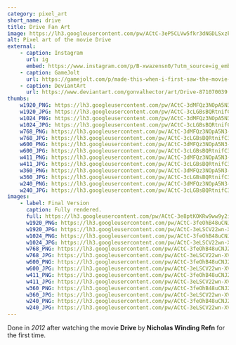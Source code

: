 ```yaml
---
category: pixel_art
short_name: drive
title: Drive Fan Art
image: https://lh3.googleusercontent.com/pw/ACtC-3eP5CLVw5fkr3dNGDLSxzkWW4an-Lc5b7dGjKpTFODB20lSF1w_20548TPRll1E5gJRvPOpsLIDUWVGoBwv1ZUs2ISfntT9Ljo_18NqdAgSeflkS96PeI3pD1C2luQI_H6O0Hk-9wT6_DPsYAUR1dHu=w1200-h630-no?authuser=0
alt: Pixel art of the movie Drive
external:
    - caption: Instagram
      url: ig
      embed: https://www.instagram.com/p/B-xwazensn0/?utm_source=ig_embed&amp;utm_campaign=loading
    - caption: GameJolt
      url: https://gamejolt.com/p/made-this-when-i-first-saw-the-movie-back-in-2012-pixelart-fanart-ieidhpqx
    - caption: DeviantArt
      url: https://www.deviantart.com/gonvalhector/art/Drive-871070039
thumbs:
    w1920_PNG: https://lh3.googleusercontent.com/pw/ACtC-3dMFQz3NOpA5N3-Qh9m9MMamLAPio6-Jlf5TjT2Zg7Jz6Sc99QnaqTYYUR0wRUqorudqdBqQngrdsYLT-QJ-2H-xN6HA_2e_kXUZIf1FgM7FHy42T4bN8UIQUjhGQocfk3a2g1B6RdSdQRuMrya7Sxv=w355
    w1920_JPG: https://lh3.googleusercontent.com/pw/ACtC-3cLGBsBQRtnifC3NjFGoUMiTdwIXDfGHXOdVH4-R8FIxd4McGcdhAkcnzkjsoyH9zktj0Yf4NmO6sFJY4hMAJ72sTu5j8TeNrlNckcq6bYaT24g0Chzn0-c44yVyiTxh-YqU3VguubcqBvVAelPIel_=w355
    w1024_PNG: https://lh3.googleusercontent.com/pw/ACtC-3dMFQz3NOpA5N3-Qh9m9MMamLAPio6-Jlf5TjT2Zg7Jz6Sc99QnaqTYYUR0wRUqorudqdBqQngrdsYLT-QJ-2H-xN6HA_2e_kXUZIf1FgM7FHy42T4bN8UIQUjhGQocfk3a2g1B6RdSdQRuMrya7Sxv=w284
    w1024_JPG: https://lh3.googleusercontent.com/pw/ACtC-3cLGBsBQRtnifC3NjFGoUMiTdwIXDfGHXOdVH4-R8FIxd4McGcdhAkcnzkjsoyH9zktj0Yf4NmO6sFJY4hMAJ72sTu5j8TeNrlNckcq6bYaT24g0Chzn0-c44yVyiTxh-YqU3VguubcqBvVAelPIel_=w284
    w768_PNG: https://lh3.googleusercontent.com/pw/ACtC-3dMFQz3NOpA5N3-Qh9m9MMamLAPio6-Jlf5TjT2Zg7Jz6Sc99QnaqTYYUR0wRUqorudqdBqQngrdsYLT-QJ-2H-xN6HA_2e_kXUZIf1FgM7FHy42T4bN8UIQUjhGQocfk3a2g1B6RdSdQRuMrya7Sxv=w213
    w768_JPG: https://lh3.googleusercontent.com/pw/ACtC-3cLGBsBQRtnifC3NjFGoUMiTdwIXDfGHXOdVH4-R8FIxd4McGcdhAkcnzkjsoyH9zktj0Yf4NmO6sFJY4hMAJ72sTu5j8TeNrlNckcq6bYaT24g0Chzn0-c44yVyiTxh-YqU3VguubcqBvVAelPIel_=w213
    w600_PNG: https://lh3.googleusercontent.com/pw/ACtC-3dMFQz3NOpA5N3-Qh9m9MMamLAPio6-Jlf5TjT2Zg7Jz6Sc99QnaqTYYUR0wRUqorudqdBqQngrdsYLT-QJ-2H-xN6HA_2e_kXUZIf1FgM7FHy42T4bN8UIQUjhGQocfk3a2g1B6RdSdQRuMrya7Sxv=w166
    w600_JPG: https://lh3.googleusercontent.com/pw/ACtC-3cLGBsBQRtnifC3NjFGoUMiTdwIXDfGHXOdVH4-R8FIxd4McGcdhAkcnzkjsoyH9zktj0Yf4NmO6sFJY4hMAJ72sTu5j8TeNrlNckcq6bYaT24g0Chzn0-c44yVyiTxh-YqU3VguubcqBvVAelPIel_=w166
    w411_PNG: https://lh3.googleusercontent.com/pw/ACtC-3dMFQz3NOpA5N3-Qh9m9MMamLAPio6-Jlf5TjT2Zg7Jz6Sc99QnaqTYYUR0wRUqorudqdBqQngrdsYLT-QJ-2H-xN6HA_2e_kXUZIf1FgM7FHy42T4bN8UIQUjhGQocfk3a2g1B6RdSdQRuMrya7Sxv=w114
    w411_JPG: https://lh3.googleusercontent.com/pw/ACtC-3cLGBsBQRtnifC3NjFGoUMiTdwIXDfGHXOdVH4-R8FIxd4McGcdhAkcnzkjsoyH9zktj0Yf4NmO6sFJY4hMAJ72sTu5j8TeNrlNckcq6bYaT24g0Chzn0-c44yVyiTxh-YqU3VguubcqBvVAelPIel_=w114
    w360_PNG: https://lh3.googleusercontent.com/pw/ACtC-3dMFQz3NOpA5N3-Qh9m9MMamLAPio6-Jlf5TjT2Zg7Jz6Sc99QnaqTYYUR0wRUqorudqdBqQngrdsYLT-QJ-2H-xN6HA_2e_kXUZIf1FgM7FHy42T4bN8UIQUjhGQocfk3a2g1B6RdSdQRuMrya7Sxv=w100
    w360_JPG: https://lh3.googleusercontent.com/pw/ACtC-3cLGBsBQRtnifC3NjFGoUMiTdwIXDfGHXOdVH4-R8FIxd4McGcdhAkcnzkjsoyH9zktj0Yf4NmO6sFJY4hMAJ72sTu5j8TeNrlNckcq6bYaT24g0Chzn0-c44yVyiTxh-YqU3VguubcqBvVAelPIel_=w100
    w240_PNG: https://lh3.googleusercontent.com/pw/ACtC-3dMFQz3NOpA5N3-Qh9m9MMamLAPio6-Jlf5TjT2Zg7Jz6Sc99QnaqTYYUR0wRUqorudqdBqQngrdsYLT-QJ-2H-xN6HA_2e_kXUZIf1FgM7FHy42T4bN8UIQUjhGQocfk3a2g1B6RdSdQRuMrya7Sxv=w66
    w240_JPG: https://lh3.googleusercontent.com/pw/ACtC-3cLGBsBQRtnifC3NjFGoUMiTdwIXDfGHXOdVH4-R8FIxd4McGcdhAkcnzkjsoyH9zktj0Yf4NmO6sFJY4hMAJ72sTu5j8TeNrlNckcq6bYaT24g0Chzn0-c44yVyiTxh-YqU3VguubcqBvVAelPIel_=w66
images:
    - label: Final Version
      caption: Fully rendered.
      full: https://lh3.googleusercontent.com/pw/ACtC-3e8ptKOKRw9ww9y2iwF4VPVsFhfhssejq0ZfTtuO7UwLOIP02rojcIJJF3pnRmGO3Jp1Eoqg2O5tBAZdZpbVVy3_MQfKzNtxlQpjZFjnkTX4Nr98LyonHvmrB8LeYDM4HN37AJzgv9G5BHrQ--mPZxr=w1080
      w1920_PNG: https://lh3.googleusercontent.com/pw/ACtC-3feOhB48uCNJ2XV6iR5X5wtixVzPI05Vc7LVhcyyOSRVwEOuLGG5DzwTTEUgRJo0LxleOo78JUddZrVG5ZO-hUuNybegt6L_Ys88s8IKUKCBY516CwQ63nUAaEBtPw7800SWL6YU-fcLpoLkxxCalvr=w850
      w1920_JPG: https://lh3.googleusercontent.com/pw/ACtC-3eLSCV22wn-XVCycoivKs68R0nXWXYiKaEnjTxrGtidgMTjR-r-SLk9U95ccLVnhSL_YX7QPltx0r-dpVlJgN17DlJ_5CExzKhm862kkSEwIHvx9rW_BSbB7V0xh6-A9ieHaaw0cuGZBeeO5pDoTIie=w850
      w1024_PNG: https://lh3.googleusercontent.com/pw/ACtC-3feOhB48uCNJ2XV6iR5X5wtixVzPI05Vc7LVhcyyOSRVwEOuLGG5DzwTTEUgRJo0LxleOo78JUddZrVG5ZO-hUuNybegt6L_Ys88s8IKUKCBY516CwQ63nUAaEBtPw7800SWL6YU-fcLpoLkxxCalvr=w711
      w1024_JPG: https://lh3.googleusercontent.com/pw/ACtC-3eLSCV22wn-XVCycoivKs68R0nXWXYiKaEnjTxrGtidgMTjR-r-SLk9U95ccLVnhSL_YX7QPltx0r-dpVlJgN17DlJ_5CExzKhm862kkSEwIHvx9rW_BSbB7V0xh6-A9ieHaaw0cuGZBeeO5pDoTIie=w711
      w768_PNG: https://lh3.googleusercontent.com/pw/ACtC-3feOhB48uCNJ2XV6iR5X5wtixVzPI05Vc7LVhcyyOSRVwEOuLGG5DzwTTEUgRJo0LxleOo78JUddZrVG5ZO-hUuNybegt6L_Ys88s8IKUKCBY516CwQ63nUAaEBtPw7800SWL6YU-fcLpoLkxxCalvr=w533
      w768_JPG: https://lh3.googleusercontent.com/pw/ACtC-3eLSCV22wn-XVCycoivKs68R0nXWXYiKaEnjTxrGtidgMTjR-r-SLk9U95ccLVnhSL_YX7QPltx0r-dpVlJgN17DlJ_5CExzKhm862kkSEwIHvx9rW_BSbB7V0xh6-A9ieHaaw0cuGZBeeO5pDoTIie=w533
      w600_PNG: https://lh3.googleusercontent.com/pw/ACtC-3feOhB48uCNJ2XV6iR5X5wtixVzPI05Vc7LVhcyyOSRVwEOuLGG5DzwTTEUgRJo0LxleOo78JUddZrVG5ZO-hUuNybegt6L_Ys88s8IKUKCBY516CwQ63nUAaEBtPw7800SWL6YU-fcLpoLkxxCalvr=w416
      w600_JPG: https://lh3.googleusercontent.com/pw/ACtC-3eLSCV22wn-XVCycoivKs68R0nXWXYiKaEnjTxrGtidgMTjR-r-SLk9U95ccLVnhSL_YX7QPltx0r-dpVlJgN17DlJ_5CExzKhm862kkSEwIHvx9rW_BSbB7V0xh6-A9ieHaaw0cuGZBeeO5pDoTIie=w416
      w411_PNG: https://lh3.googleusercontent.com/pw/ACtC-3feOhB48uCNJ2XV6iR5X5wtixVzPI05Vc7LVhcyyOSRVwEOuLGG5DzwTTEUgRJo0LxleOo78JUddZrVG5ZO-hUuNybegt6L_Ys88s8IKUKCBY516CwQ63nUAaEBtPw7800SWL6YU-fcLpoLkxxCalvr=w285
      w411_JPG: https://lh3.googleusercontent.com/pw/ACtC-3eLSCV22wn-XVCycoivKs68R0nXWXYiKaEnjTxrGtidgMTjR-r-SLk9U95ccLVnhSL_YX7QPltx0r-dpVlJgN17DlJ_5CExzKhm862kkSEwIHvx9rW_BSbB7V0xh6-A9ieHaaw0cuGZBeeO5pDoTIie=w285
      w360_PNG: https://lh3.googleusercontent.com/pw/ACtC-3feOhB48uCNJ2XV6iR5X5wtixVzPI05Vc7LVhcyyOSRVwEOuLGG5DzwTTEUgRJo0LxleOo78JUddZrVG5ZO-hUuNybegt6L_Ys88s8IKUKCBY516CwQ63nUAaEBtPw7800SWL6YU-fcLpoLkxxCalvr=w250
      w360_JPG: https://lh3.googleusercontent.com/pw/ACtC-3eLSCV22wn-XVCycoivKs68R0nXWXYiKaEnjTxrGtidgMTjR-r-SLk9U95ccLVnhSL_YX7QPltx0r-dpVlJgN17DlJ_5CExzKhm862kkSEwIHvx9rW_BSbB7V0xh6-A9ieHaaw0cuGZBeeO5pDoTIie=w250
      w240_PNG: https://lh3.googleusercontent.com/pw/ACtC-3feOhB48uCNJ2XV6iR5X5wtixVzPI05Vc7LVhcyyOSRVwEOuLGG5DzwTTEUgRJo0LxleOo78JUddZrVG5ZO-hUuNybegt6L_Ys88s8IKUKCBY516CwQ63nUAaEBtPw7800SWL6YU-fcLpoLkxxCalvr=w166
      w240_JPG: https://lh3.googleusercontent.com/pw/ACtC-3eLSCV22wn-XVCycoivKs68R0nXWXYiKaEnjTxrGtidgMTjR-r-SLk9U95ccLVnhSL_YX7QPltx0r-dpVlJgN17DlJ_5CExzKhm862kkSEwIHvx9rW_BSbB7V0xh6-A9ieHaaw0cuGZBeeO5pDoTIie=w166
---
```


Done in *2012* after watching the movie **Drive** by **Nicholas Winding Refn** for the first time.
